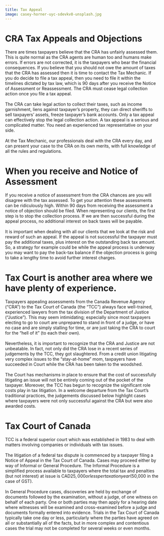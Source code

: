 ```yaml
---
title: Tax Appeal
image: casey-horner-uyc-sdevkv8-unsplash.jpg
---
```

# CRA Tax Appeals and Objections

There are times taxpayers believe that the CRA has unfairly assessed them. This is quite normal as the CRA agents are human too and humans make errors. If errors are not corrected, it is the taxpayers who bear the financial consequences. If you believe that you should not owe the amount of taxes that the CRA has assessed then it is time to contact the Tax Mechanic. If you do decide to file a tax appeal, then you need to file it within the timelines dictated by tax law, which is 90 days after you receive the Notice of Assessment or Reassessment. The CRA must cease legal collection action once you file a tax appeal.\
\
The CRA can take legal action to collect their taxes, such as income garnishment, liens against taxpayer’s property, they can direct sheriffs to sell taxpayers’ assets, freeze taxpayer’s bank accounts. Only a tax appeal can effectively stop the legal collection action. A tax appeal is a serious and complicated matter. You need an experienced tax representative on your side.\
\
At the Tax Mechanic, our professionals deal with the CRA every day, and can present your case to the CRA on its own merits, with full knowledge of all the rules and regulations.

# When you receive and Notice of Assessment

If you receive a notice of assessment from the CRA chances are you will disagree with the tax assessed. To get your attention these assessments can be ridiculously high. Within 90 days from receiving the assessment a notice of objection should be filed. When representing our clients, the first step is to stop the collection process. If we are then successful during the appeal process, no additional interest on back taxes will be payable.\
\
It is important when dealing with all our clients that we look at the risk and reward of such an appeal. If the appeal is not successful the taxpayer must pay the additional taxes, plus interest on the outstanding back tax amount. So, a strategy for example could be while the appeal process is underway you may want to pay the back-tax balance if the objection process is going to take a lengthy time to avoid further interest charges.

# Tax Court is another area where we have plenty of experience.

Taxpayers appealing assessments from the Canada Revenue Agency (“CRA”) to the Tax Court of Canada (the “TCC”) always face well-trained, experienced lawyers from the tax division of the Department of Justice (“Justice”). This may seem intimidating; especially since most taxpayers electing to go to court are unprepared to stand in front of a judge, or have no case and are simply stalling for time, or are just taking the CRA to court for the “hell of it” (to each their own).\
\
Nevertheless, it is important to recognize that the CRA and Justice are not unbeatable. In fact, not only did the CRA lose in a recent series of judgements by the TCC, they got slaughtered. From a credit union litigating very complex issues to the “stay-at-home” mom, taxpayers have succeeded in Court while the CRA has been taken to the woodshed.\
\
The Court has mechanisms in place to ensure that the cost of successfully litigating an issue will not be entirely coming out of the pocket of the taxpayer. Moreover, the TCC has begun to recognize the significant role costs play in tax litigation. In a welcome departure from the Tax Court’s traditional practices, the judgements discussed below highlight cases where taxpayers were not only successful against the CRA but were also awarded costs.

# Tax Court of Canada

TCC is a federal superior court which was established in 1983 to deal with matters involving companies or individuals with tax issues.\
\
The litigation of a federal tax dispute is commenced by a taxpayer filing a Notice of Appeal in the Tax Court of Canada. Cases may proceed either by way of Informal or General Procedure. The Informal Procedure is a simplified process available to taxpayers where the total tax and penalties (but not interest) at issue is CAD$25,000 or less per taxation year ($50,000 in the case of GST).\
\
In General Procedure cases, discoveries are held by exchange of documents followed by the examination, without a judge, of one witness on behalf of each party. One or both parties may then apply for a hearing date where witnesses will be examined and cross-examined before a judge and documents formally entered into evidence. Trials in the Tax Court of Canada typically take one day or less, particularly where the parties have agreed on all or substantially all of the facts, but in more complex and contentious cases the trial may not be completed for several weeks or even months.